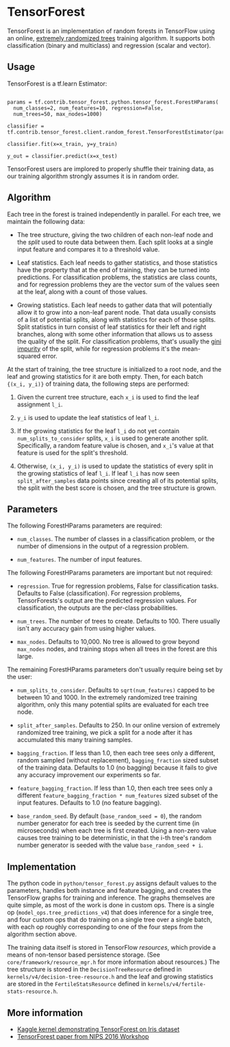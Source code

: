 # TensorForest

TensorForest is an implementation of random forests in TensorFlow using an
online, [extremely randomized trees](
https://en.wikipedia.org/wiki/Random_forest#ExtraTrees)
training algorithm.  It supports both
classification (binary and multiclass) and regression (scalar and vector).

## Usage

TensorForest is a tf.learn Estimator:

```import tensorflow as tf

params = tf.contrib.tensor_forest.python.tensor_forest.ForestHParams(
  num_classes=2, num_features=10, regression=False,
  num_trees=50, max_nodes=1000)

classifier =
tf.contrib.tensor_forest.client.random_forest.TensorForestEstimator(params)

classifier.fit(x=x_train, y=y_train)

y_out = classifier.predict(x=x_test)
```

TensorForest users are implored to properly shuffle their training data,
as our training algorithm strongly assumes it is in random order.

## Algorithm

Each tree in the forest is trained independently in parallel.  For each
tree, we maintain the following data:

* The tree structure, giving the two children of each non-leaf node and
the *split* used to route data between them.  Each split looks at a single
input feature and compares it to a threshold value.

* Leaf statistics.  Each leaf needs to gather statistics, and those
statistics have the property that at the end of training, they can be
turned into predictions.  For classification problems, the statistics are
class counts, and for regression problems they are the vector sum of the
values seen at the leaf, along with a count of those values.

* Growing statistics.  Each leaf needs to gather data that will potentially
allow it to grow into a non-leaf parent node.  That data usually consists
of a list of potential splits, along with statistics for each of those splits.
Split statistics in turn consist of leaf statistics for their left and
right branches, along with some other information that allows us to assess
the quality of the split.  For classification problems, that's usually
the [gini
impurity](https://en.wikipedia.org/wiki/Decision_tree_learning#Gini_impurity)
of the split, while for regression problems it's the mean-squared error.

At the start of training, the tree structure is initialized to a root node,
and the leaf and growing statistics for it are both empty.  Then, for
each batch `{(x_i, y_i)}`  of training data, the following steps are performed:

1. Given the current tree structure, each `x_i` is used to find the leaf
assignment `l_i`.

2. `y_i` is used to update the leaf statistics of leaf `l_i`.

3. If the growing statistics for the leaf `l_i` do not yet contain
`num_splits_to_consider` splits, `x_i` is used to generate another split.
Specifically, a random feature value is chosen, and `x_i`'s value at that
feature is used for the split's threshold.

4. Otherwise, `(x_i, y_i)` is used to update the statistics of every
split in the growing statistics of leaf `l_i`.  If leaf `l_i` has now seen
`split_after_samples` data points since creating all of its potential splits,
the split with the best score is chosen, and the tree structure is grown.

## Parameters

The following ForestHParams parameters are required:

* `num_classes`.  The number of classes in a classification problem, or
the number of dimensions in the output of a regression problem.

* `num_features`.  The number of input features.

The following ForestHParams parameters are important but not required:

* `regression`.  True for regression problems, False for classification tasks.
  Defaults to False (classification).
For regression problems, TensorForests's output are the predicted regression
values.  For classification, the outputs are the per-class probabilities.

* `num_trees`.  The number of trees to create.  Defaults to 100.  There
usually isn't any accuracy gain from using higher values.

* `max_nodes`.  Defaults to 10,000.  No tree is allowed to grow beyond
`max_nodes` nodes, and training stops when all trees in the forest are this
large.

The remaining ForestHParams parameters don't usually require being set by the
user:

* `num_splits_to_consider`.  Defaults to `sqrt(num_features)` capped to be
between 10 and 1000.  In the extremely randomized tree training algorithm,
only this many potential splits are evaluated for each tree node.

* `split_after_samples`.  Defaults to 250.  In our online version of
extremely randomized tree training, we pick a split for a node after it has
accumulated this many training samples.

* `bagging_fraction`.  If less than 1.0,
then each tree sees only a different, random sampled (without replacement),
`bagging_fraction` sized subset of
the training data.  Defaults to 1.0 (no bagging) because it fails to give
any accuracy improvement our experiments so far.

* `feature_bagging_fraction`.  If less than 1.0, then each tree sees only
a different `feature_bagging_fraction * num_features` sized subset of the
input features.  Defaults to 1.0 (no feature bagging).

* `base_random_seed`.  By default (`base_random_seed = 0`), the random number
generator for each tree is seeded by the current time (in microseconds) when
each tree is first created.  Using a non-zero value causes tree training to
be deterministic, in that the i-th tree's random number generator is seeded
with the value `base_random_seed + i`.

## Implementation

The python code in `python/tensor_forest.py` assigns default values to the
parameters, handles both instance and feature bagging, and creates the
TensorFlow graphs for training and inference.  The graphs themselves are
quite simple, as most of the work is done in custom ops.  There is a single
op (`model_ops.tree_predictions_v4`) that does inference for a single tree,
and four custom ops that do training on a single tree over a single batch,
with each op roughly corresponding to one of the four steps from the
algorithm section above.

The training data itself is stored in TensorFlow _resources_, which provide
a means of non-tensor based persistence storage.  (See
`core/framework/resource_mgr.h` for more information about resources.)
The tree
structure is stored in the `DecisionTreeResource` defined in
`kernels/v4/decision-tree-resource.h` and the leaf and growing statistics
are stored in the `FertileStatsResource` defined in
`kernels/v4/fertile-stats-resource.h`.

## More information

* [Kaggle kernel demonstrating TensorForest on Iris
  dataset](https://www.kaggle.com/thomascolthurst/tensorforest-on-iris/notebook)
* [TensorForest
  paper from NIPS 2016 Workshop](https://docs.google.com/viewer?a=v&pid=sites&srcid=ZGVmYXVsdGRvbWFpbnxtbHN5c25pcHMyMDE2fGd4OjFlNTRiOWU2OGM2YzA4MjE)
